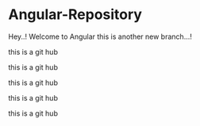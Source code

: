 # Angular-Repository
Hey..!
Welcome to Angular
this is another new branch...!
<p>this is  a git hub</p>
<p>this is  a git hub</p>
<p>this is  a git hub</p>
<p>this is  a git hub</p>
<p>this is  a git hub</p>
